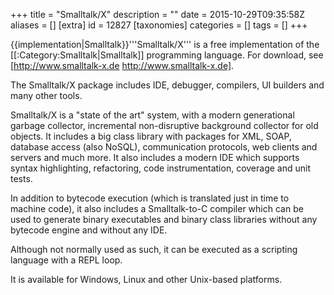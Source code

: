 +++
title = "Smalltalk/X"
description = ""
date = 2015-10-29T09:35:58Z
aliases = []
[extra]
id = 12827
[taxonomies]
categories = []
tags = []
+++

{{implementation|Smalltalk}}'''Smalltalk/X''' is a free implementation of the [[:Category:Smalltalk|Smalltalk]] programming language. For download, see [http://www.smalltalk-x.de http://www.smalltalk-x.de].

The Smalltalk/X package includes IDE, debugger, compilers, UI builders and many other tools.

Smalltalk/X is a "state of the art" system, with a modern generational garbage collector, incremental non-disruptive background collector for old objects.
It includes a big class library with packages for XML, SOAP, database access (also NoSQL), communication protocols, web clients and servers and much more.
It also includes a modern IDE which supports syntax highlighting, refactoring, code instrumentation, coverage and unit tests.

In addition to bytecode execution (which is translated just in time to machine code), it also includes a Smalltalk-to-C compiler which can be used to generate binary executables and binary class libraries without any bytecode engine and without any IDE. 

Although not normally used as such, it can be executed as a scripting language with a REPL loop.

It is available for Windows, Linux and other Unix-based platforms.
